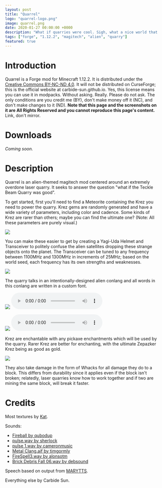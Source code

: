 ```yaml
---
layout: post
title: "Quarrel"
logo: "quarrel-logo.png"
image: quarrel.png
date: 2020-01-27 00:00:00 +0000
description: "What if quarries were cool. Sigh, what a nice world that would be. ...Hm, wait. There's no reason quarries couldn't be cool, is there?"
tags: ["forge", "1.12.2", "magitech", "alien", "quarry"]
featured: true
---
```


# Introduction
Quarrel is a Forge mod for Minecraft 1.12.2. It is distributed under the
[Creative Commons BY-NC-ND 4.0](https://creativecommons.org/licenses/by-nc-nd/4.0/).
It will not be distributed on CurseForge; this is the official website at
carbide-sun.github.io. Yes, this license means you can use it in modpacks.
Without asking. Really. Please do not ask. The only conditions are you credit
me (BY), don't make money off it (NC), and don't make changes to it (ND). **Note
that this page and the screenshots on it are All Rights Reserved and you cannot
reproduce this page's content.** Link, don't mirror.

# Downloads
*Coming soon.*

# Description
Quarrel is an alien-themed magitech mod centered around an extremely overdone
laser quarry. It seeks to answer the question "what if the Teckle Beam Quarry
was good".

To get started, first you'll need to find a Meteorite containing the <span class="kezequk">Krez</span>
you need to power the quarry. <span class="kezequk">Krez</span> gems are randomly
generated and have a wide variety of parameters, including color and cadence. Some
kinds of <span class="kezequk">Krez</span> are rarer than others; maybe you can
find the ultimate one? (Note: All these parameters are purely visual.)

![]({{site.baseurl}}/img/quarrel-krez.png)

You can make these easier to get by creating a Yagi-Uda Helmet and Transceiver
to politely confuse the alien satellites dropping these strange objects onto the
planet. The Transceiver can be tuned to any frequency between 1100MHz and 1300MHz
in increments of 25MHz; based on the world seed, each frequency has its own
strengths and weaknesses.

![]({{site.baseurl}}/img/quarrel-uda.png)

The quarry talks in an intentionally-designed alien conlang and all words in
this conlang are written in a custom font.

![]({{site.baseurl}}/img/quarrel-speaking-1.png) <audio src="{{site.baseurl}}/audio/quarrel-ready.mp3" controls></audio>

![]({{site.baseurl}}/img/quarrel-speaking-2.png) <audio src="{{site.baseurl}}/audio/quarrel-nogem.mp3" controls></audio>

<span class="kezequk">Krez</span> are enchantable with any pickaxe enchantments
which will be used by the quarry. Rarer <span class="kezequk">Krez</span>
are better for enchanting, with the ultimate <span class="kezequk">Zepazker Krez</span>
being as good as gold.

![]({{site.baseurl}}/img/quarrel-enchanting.png)

They also take damage in the form of Whacks for all damage they do to a block.
This differs from durability since it applies even if the block isn't broken;
relatedly, laser quarries know how to work together and if two are mining the
same block, will break it faster.

# Credits

Most textures by [Kat](https://twitter.com/bluberry_kat).

Sounds:
* [Fireball by qubodup](https://freesound.org/people/qubodup/sounds/442827/)
* [pulse.wav by sherlock](https://freesound.org/people/sherlock/sounds/22664/)
* [pulse 1.wav by cameronmusic](https://freesound.org/people/cameronmusic/sounds/138421/)
* [Metal Clang.aif by timgormly](https://freesound.org/people/timgormly/sounds/170959/)
* [FireSpell3.wav by alonsotm](https://freesound.org/people/alonsotm/sounds/396500/)
* [Brick Debris Fall 06.wav by debsound](https://freesound.org/people/debsound/sounds/437602/)

Speech based on output from [MARYTTS](http://mary.dfki.de/).

Everything else by Carbide Sun.
